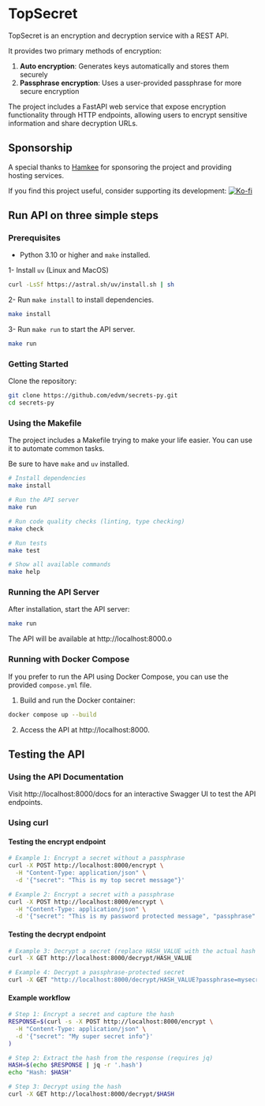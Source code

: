 # TopSecret

TopSecret is an encryption and decryption service with a REST API.

It provides two primary methods of encryption:

1. **Auto encryption**: Generates keys automatically and stores them securely
2. **Passphrase encryption**: Uses a user-provided passphrase for more secure encryption

The project includes a FastAPI web service that expose encryption functionality through HTTP endpoints, allowing users to encrypt sensitive information and share decryption URLs.

## Sponsorship

A special thanks to [Hamkee](https://hamkee.net/) for sponsoring the project and providing hosting services.

If you find this project useful, consider supporting its development:
[![Ko-fi](https://img.shields.io/badge/Ko--fi-Donate-blue?style=social)](https://ko-fi.com/edvmfoss)


## Run API on three simple steps 

### Prerequisites

- Python 3.10 or higher and `make` installed.

1- Install `uv` (Linux and MacOS)
```bash
curl -LsSf https://astral.sh/uv/install.sh | sh
```

2- Run `make install` to install dependencies.
```bash
make install
```

3- Run `make run` to start the API server.
```bash
make run
```

### Getting Started

Clone the repository:

```bash
git clone https://github.com/edvm/secrets-py.git
cd secrets-py 
```

### Using the Makefile

The project includes a Makefile trying to make your life easier. You can use it to automate common tasks. 

Be sure to have `make` and `uv` installed.

```bash
# Install dependencies
make install

# Run the API server
make run

# Run code quality checks (linting, type checking)
make check

# Run tests
make test

# Show all available commands
make help
```

### Running the API Server

After installation, start the API server:

```bash
make run
```

The API will be available at http://localhost:8000.o

### Running with Docker Compose
If you prefer to run the API using Docker Compose, you can use the provided `compose.yml` file.
1. Build and run the Docker container:

```bash
docker compose up --build
```
2. Access the API at http://localhost:8000.

## Testing the API

### Using the API Documentation

Visit http://localhost:8000/docs for an interactive Swagger UI to test the API endpoints.

### Using curl

#### Testing the encrypt endpoint
```sh
# Example 1: Encrypt a secret without a passphrase
curl -X POST http://localhost:8000/encrypt \
  -H "Content-Type: application/json" \
  -d '{"secret": "This is my top secret message"}'

# Example 2: Encrypt a secret with a passphrase
curl -X POST http://localhost:8000/encrypt \
  -H "Content-Type: application/json" \
  -d '{"secret": "This is my password protected message", "passphrase": "mysecretpassword123"}'
```

#### Testing the decrypt endpoint
```sh
# Example 3: Decrypt a secret (replace HASH_VALUE with the actual hash from the encrypt response)
curl -X GET http://localhost:8000/decrypt/HASH_VALUE

# Example 4: Decrypt a passphrase-protected secret
curl -X GET "http://localhost:8000/decrypt/HASH_VALUE?passphrase=mysecretpassword123"
```

#### Example workflow

```sh
# Step 1: Encrypt a secret and capture the hash
RESPONSE=$(curl -s -X POST http://localhost:8000/encrypt \
  -H "Content-Type: application/json" \
  -d '{"secret": "My super secret info"}'
)

# Step 2: Extract the hash from the response (requires jq)
HASH=$(echo $RESPONSE | jq -r '.hash')
echo "Hash: $HASH"

# Step 3: Decrypt using the hash
curl -X GET http://localhost:8000/decrypt/$HASH
```